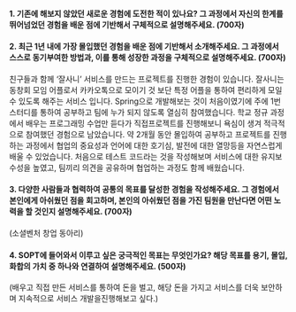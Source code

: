 
#### 1. 기존에 해보지 않았던 새로운 경험에 도전한 적이 있나요? 그 과정에서 자신의 한계를 뛰어넘었던 경험을 배운 점에 기반해서 구체적으로 설명해주세요. (700자)


#### 2. 최근 1년 내에 가장 몰입했던 경험을 배운 점에 기반해서 소개해주세요. 그 과정에서 스스로 동기부여한 방법과, 이를 통해 성장한 과정을 구체적으로 설명해주세요. (700자)

친구들과 함께 ‘잘사니’ 서비스를 만드는 프로젝트를 진행한 경험이 있습니다. 잘사니는 동창회 모임 어플로서 카카오톡으로 모이기 것 보단 특정 어플을 통하여 편리하게 모일 수 있도록 해주는 서비스 입니다. Spring으로 개발해보는 것이 처음이였기에 주에 1번 스터디를 통하여 공부하고 팀에 누가 되지 않도록 열심히 참여했습니다. 학교 정규 과정에서 배우는 프로그래밍 수업만 듣다가 직접프로젝트를 진행해보니 욕심이 생겨 적극적으로 참여했던 경험으로 남았습니다.  약 2개월 동안 몰입하여 공부하고 프로젝트를 진행하는 과정에서 협업의 중요성과 언어에 대한 호기심, 발전에 대한 열망등을 자연스럽게 배울 수 있었습니다. 처음으로 테스트 코드라는 것을 작성해보며 서비스에 대한 유지보수성을 높였고, 팀끼리 의견을 공유하며 협업하는 과정도 함께 배웠습니다.


#### 3. 다양한 사람들과 협력하여 공통의 목표를 달성한 경험을 작성해주세요. 그 경험에서 본인에게 아쉬웠던 점을 회고하며, 본인의 아쉬웠던 점을 가진 팀원을 만난다면 어떤 노력을 할 것인지 설명해주세요. (700자)
(소셜벤처 창업 동아리)

#### 4. SOPT에 들어와서 이루고 싶은 궁극적인 목표는 무엇인가요? 해당 목표를 용기, 몰입, 화합의 가치 중 하나와 연결하여 설명해주세요. (500자)
(배우고 직접 만든 서비스를 통하여 돈을 벌고, 해당 돈을 가지고 서비스를 더욱 보안하며 지속적으로 서비스 개발을진행해보고 싶다.)
